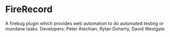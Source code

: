FireRecord
============

A firebug plugin which provides web automation to do automated testing or mundane tasks.
Developers: Peter Atechian, Rylan Doherty, David Westgate